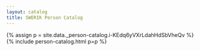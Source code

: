 ```yaml
---
layout: catalog
title: SWERIK Person Catalog
---
```

{% assign p = site.data._person-catalog.i-KEdq6yVXrLdahHdSbVheQv %}
{% include person-catalog.html p=p %}

